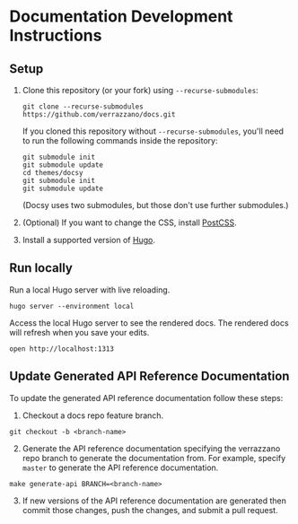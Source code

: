 # Documentation Development Instructions

## Setup

1. Clone this repository (or your fork) using `--recurse-submodules`:

   ```shell
   git clone --recurse-submodules https://github.com/verrazzano/docs.git
   ```

   If you cloned this repository without `--recurse-submodules`, you'll
   need to run the following commands inside the repository:

   ```shell
   git submodule init
   git submodule update
   cd themes/docsy
   git submodule init
   git submodule update
   ```

   (Docsy uses two submodules, but those don't use further submodules.)

1. (Optional) If you want to change the CSS, install
   [PostCSS](https://www.docsy.dev/docs/getting-started/#install-postcss).

1. Install a supported version of [Hugo](https://www.docsy.dev/docs/getting-started/#install-hugo).

## Run locally

Run a local Hugo server with live reloading.

```
hugo server --environment local
```

Access the local Hugo server to see the rendered docs.  The rendered docs will refresh when you save your edits.

```
open http://localhost:1313
```

## Update Generated API Reference Documentation

To update the generated API reference documentation follow these steps:

1. Checkout a docs repo feature branch.
```
git checkout -b <branch-name>
```

2. Generate the API reference documentation specifying the verrazzano repo branch to generate the documentation from.
For example, specify `master` to generate the API reference documentation.
```
make generate-api BRANCH=<branch-name>
```

3. If new versions of the API reference documentation are generated then commit those changes, push the changes,
and submit a pull request.
